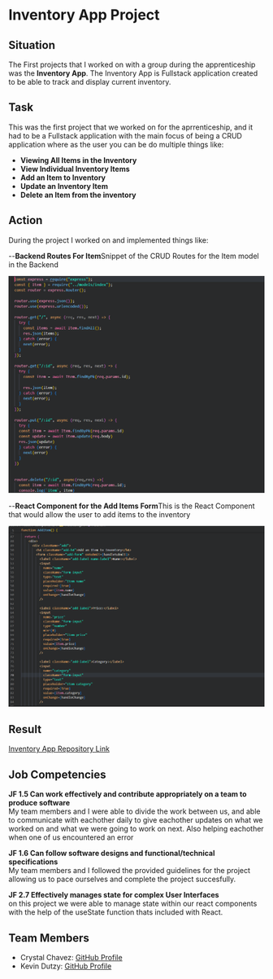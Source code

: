 # Inventory App Project

## Situation

The First projects that I worked on with a group during the apprenticeship was the <strong>Inventory App</strong>. The Inventory App is Fullstack application created to be able to track and display current inventory.

## Task

This was the first project that we worked on for the aprrenticeship, and it had to be a Fullstack application with the main focus of being a CRUD application where as the user you can be do multiple things like:

<ul>
    <li><strong>Viewing All Items in the Inventory</strong></li>
    <li><strong>View Individual Inventory Items</strong></li>
    <li><strong>Add an Item to Inventory</strong></li>
    <li><strong>Update an Inventory Item</strong></li>
    <li><strong>Delete an Item from the inventory</strong></li>
</ul>

## Action

During the project I worked on and implemented things like:

<p> --<strong>Backend Routes For Item</strong>Snippet of the CRUD Routes for the Item model in the Backend </p>
<img src="../InventoryApp/ImagesIP/BackendRouteItems.png" alt="Backend Routes" />

<p> --<strong>React Component for the Add Items Form</strong>This is the React Component that would allow the user to add items to the inventory</p>
<img src="../InventoryApp/ImagesIP/AddItemForm.png" alt="Backend Routes" />

## Result

<a href = "https://github.com/multiverse-red-team/inventory-app/tree/main">Inventory App Repository Link</a>

## Job Competencies

<p><strong>JF 1.5 Can work effectively and contribute appropriately on a team to produce software</strong><br>
My team members and I were able to divide the work between us, and able to communicate with eachother daily to give eachother updates on what we worked on and what we were going to work on next. Also helping eachother when one of us encountered an error
</p>

<p><strong>JF 1.6 Can follow software designs and functional/technical specifications </strong><br>
My team members and I followed the provided guidelines for the project allowing us to pace ourselves and complete the project succesfully.
</p>

<p><strong>JF 2.7 Effectively manages state for complex User Interfaces</strong><br>
on this project we were able to manage state within our react components with the help of the useState function thats included with React.
</p>

## Team Members

<ul>
    <li> Crystal Chavez: <a href = "https://github.com/crystalchavez99">GitHub Profile</a></li>
    <li> Kevin Dutzy: <a href = "https://github.com/Keffdu">GitHub Profile</a></li>
</ul>
